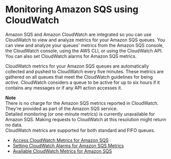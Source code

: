 # Monitoring Amazon SQS using CloudWatch<a name="sqs-monitoring-using-cloudwatch"></a>

Amazon SQS and Amazon CloudWatch are integrated so you can use CloudWatch to view and analyze metrics for your Amazon SQS queues\. You can view and analyze your queues' metrics from the Amazon SQS console, the CloudWatch console, using the AWS CLI, or using the CloudWatch API\. You can also set CloudWatch alarms for Amazon SQS metrics\.

CloudWatch metrics for your Amazon SQS queues are automatically collected and pushed to CloudWatch every five minutes\. These metrics are gathered on all queues that meet the CloudWatch guidelines for being *active*\. CloudWatch considers a queue to be active for up to six hours if it contains any messages or if any API action accesses it\. 

**Note**  
There is no charge for the Amazon SQS metrics reported in CloudWatch\. They're provided as part of the Amazon SQS service\.  
Detailed monitoring \(or one\-minute metrics\) is currently unavailable for Amazon SQS\. Making requests to CloudWatch at this resolution might return no data\.  
CloudWatch metrics are supported for both standard and FIFO queues\.


+ [Access CloudWatch Metrics for Amazon SQS](sqs-access-metrics.md)
+ [Setting CloudWatch Alarms for Amazon SQS Metrics](set-cloudwatch-alarms-for-metrics.md)
+ [Available CloudWatch Metrics for Amazon SQS](sqs-available-cloudwatch-metrics.md)